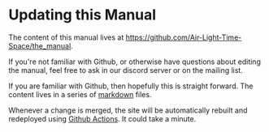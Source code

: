 # Updating this Manual

The content of this manual lives at
<https://github.com/Air-Light-Time-Space/the_manual>.

If you're not familiar with Github, or otherwise have questions about editing
the manual, feel free to ask in our discord server or on the mailing list.

If you are familiar with Github, then hopefully this is straight forward. The
content lives in a series of
[markdown](https://guides.github.com/features/mastering-markdown/) files.

Whenever a change is merged, the site will be automatically rebuilt and
redeployed using [Github Actions](). It could take a minute.

